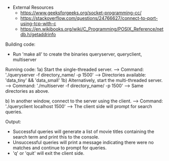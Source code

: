 - External Resources
  - https://www.geeksforgeeks.org/socket-programming-cc/
  - https://stackoverflow.com/questions/24766627/connect-to-port-using-tcp-with-c
  - https://en.wikibooks.org/wiki/C_Programming/POSIX_Reference/netdb.h/getaddrinfo

Building code:
 - Run 'make all' to create the binaries queryserver, queryclient, multiserver

Running code:
 1a) Start the single-threaded server.
       --> Command: './queryserver -f directory_name/ -p 1500'
       --> Directories available: 'data_tiny' && 'data_small'
 1b) Alternatively, start the multi-threaded server.
       --> Command: './multiserver -f directory_name/ -p 1500'
       --> Same directories as above.     
       
 b) In another window, connect to the server using the client.
       --> Command: './queryclient localhost 1500'
       --> The client side will prompt for search queries.
       
Output:
 - Successful queries will generate a list of movie titles containing the search
 term and print this to the console.
 - Unsuccessful queries will print a message indicating there were no matches and
 continue to prompt for queries.
 - 'q' or 'quit' will exit the client side.
       
 
 
